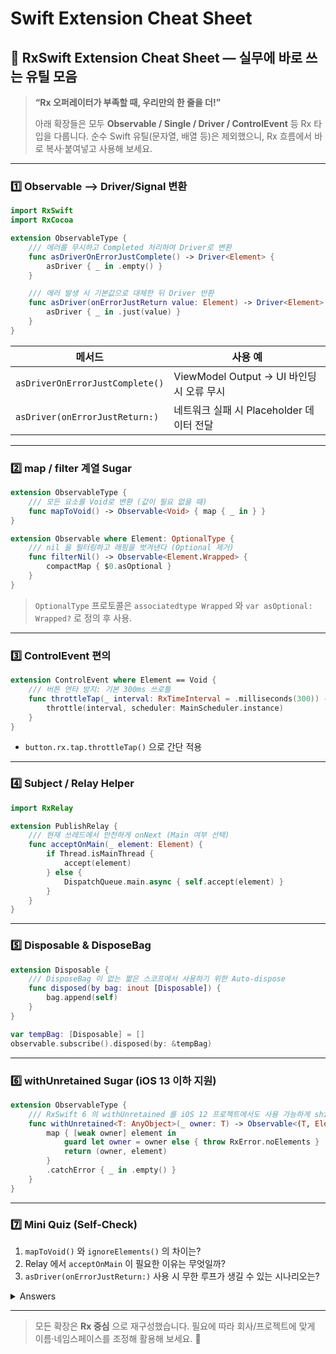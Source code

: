# Swift Extension Cheat Sheet

## 📝 RxSwift Extension Cheat Sheet — 실무에 바로 쓰는 유틸 모음

> **“Rx 오퍼레이터가 부족할 때, 우리만의 한 줄을 더!”**
>
> 아래 확장들은 모두 **Observable / Single / Driver / ControlEvent** 등 Rx 타입을 다룹니다. 순수 Swift 유틸(문자열, 배열 등)은 제외했으니, Rx 흐름에서 바로 복사·붙여넣고 사용해 보세요.

***

### 1️⃣ Observable ⟶ Driver/Signal 변환

```swift
import RxSwift
import RxCocoa

extension ObservableType {
    /// 에러를 무시하고 Completed 처리하여 Driver로 변환
    func asDriverOnErrorJustComplete() -> Driver<Element> {
        asDriver { _ in .empty() }
    }

    /// 에러 발생 시 기본값으로 대체한 뒤 Driver 반환
    func asDriver(onErrorJustReturn value: Element) -> Driver<Element> {
        asDriver { _ in .just(value) }
    }
}
```

| 메서드                             | 사용 예                              |
| ------------------------------- | --------------------------------- |
| `asDriverOnErrorJustComplete()` | ViewModel Output → UI 바인딩 시 오류 무시 |
| `asDriver(onErrorJustReturn:)`  | 네트워크 실패 시 Placeholder 데이터 전달      |

***

### 2️⃣ map / filter 계열 Sugar

```swift
extension ObservableType {
    /// 모든 요소를 Void로 변환 (값이 필요 없을 때)
    func mapToVoid() -> Observable<Void> { map { _ in } }
}

extension Observable where Element: OptionalType {
    /// nil 을 필터링하고 래핑을 벗겨낸다 (Optional 제거)
    func filterNil() -> Observable<Element.Wrapped> {
        compactMap { $0.asOptional }
    }
}
```

> `OptionalType` 프로토콜은 `associatedtype Wrapped` 와 `var asOptional: Wrapped?` 로 정의 후 사용.

***

### 3️⃣ ControlEvent 편의

```swift
extension ControlEvent where Element == Void {
    /// 버튼 연타 방지: 기본 300ms 쓰로틀
    func throttleTap(_ interval: RxTimeInterval = .milliseconds(300)) -> ControlEvent<Void> {
        throttle(interval, scheduler: MainScheduler.instance)
    }
}
```

* `button.rx.tap.throttleTap()` 으로 간단 적용

***

### 4️⃣ Subject / Relay Helper

```swift
import RxRelay

extension PublishRelay {
    /// 현재 쓰레드에서 안전하게 onNext (Main 여부 선택)
    func acceptOnMain(_ element: Element) {
        if Thread.isMainThread {
            accept(element)
        } else {
            DispatchQueue.main.async { self.accept(element) }
        }
    }
}
```

***

### 5️⃣ Disposable & DisposeBag

```swift
extension Disposable {
    /// DisposeBag 이 없는 짧은 스코프에서 사용하기 위한 Auto-dispose
    func disposed(by bag: inout [Disposable]) {
        bag.append(self)
    }
}
```

```swift
var tempBag: [Disposable] = []
observable.subscribe().disposed(by: &tempBag)
```

***

### 6️⃣ withUnretained Sugar (iOS 13 이하 지원)

```swift
extension ObservableType {
    /// RxSwift 6 의 withUnretained 를 iOS 12 프로젝트에서도 사용 가능하게 shim.
    func withUnretained<T: AnyObject>(_ owner: T) -> Observable<(T, Element)> {
        map { [weak owner] element in
            guard let owner = owner else { throw RxError.noElements }
            return (owner, element)
        }
        .catchError { _ in .empty() }
    }
}
```

***

### 7️⃣ Mini Quiz (Self‑Check)

1. `mapToVoid()` 와 `ignoreElements()` 의 차이는?
2. Relay 에서 `acceptOnMain` 이 필요한 이유는 무엇일까?
3. `asDriver(onErrorJustReturn:)` 사용 시 무한 루프가 생길 수 있는 시나리오는?

<details>

<summary>Answers</summary>

1. `mapToVoid()` 는 **각 onNext 값을 Void로 변환**하여 이벤트를 그대로 유지, `ignoreElements()` 는 **onNext 자체를 무시**하고 Completion/Error 만 전달.
2. 백그라운드 스레드에서 `accept` 호출 시 **UI Relay** 가 메인 스레드 제약을 어길 위험, 스레드 안전 확보.
3. 기본값을 다시 연산에 사용해 같은 에러가 반복 → `retry` 와 결합 시 주의.

</details>

***

> 모든 확장은 **Rx 중심** 으로 재구성했습니다. 필요에 따라 회사/프로젝트에 맞게 이름·네임스페이스를 조정해 활용해 보세요. 🚀
